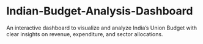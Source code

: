# Indian-Budget-Analysis-Dashboard
An interactive dashboard to visualize and analyze India’s Union Budget with clear insights on revenue, expenditure, and sector allocations.
